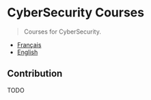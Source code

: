 # CyberSecurity Courses

> Courses for CyberSecurity.

- [Français](./french)
- [English](#)

## Contribution

TODO
